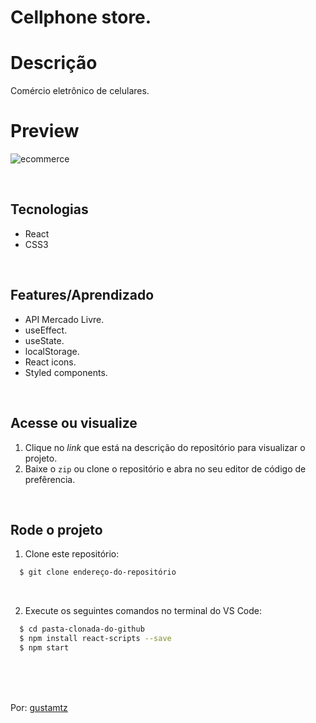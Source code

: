 # Cellphone store.

# Descrição 
Comércio eletrônico de celulares.


# Preview

![ecommerce](https://user-images.githubusercontent.com/113216494/215194159-ada5fd7a-c3ef-4ea6-9544-80c05aed375c.png)

<br>


## Tecnologias
- React
- CSS3

<br>

## Features/Aprendizado
- API Mercado Livre.
- useEffect.
- useState.
- localStorage.
- React icons. 
- Styled components.

<br>

## Acesse ou visualize
 1. Clique no *link* que está na descrição do repositório para visualizar o projeto.
 2. Baixe o `zip` ou clone o repositório e abra no seu editor de código de prefêrencia. 

<br>

## Rode o projeto
1. Clone este repositório:
```sh
  $ git clone endereço-do-repositório
```

<br>

2. Execute os seguintes comandos no terminal do VS Code:
```sh
  $ cd pasta-clonada-do-github
  $ npm install react-scripts --save 
  $ npm start 
```

<br>
<br>
<br> 

Por: <a href="https://github.com/gustamtz"> gustamtz</a>
